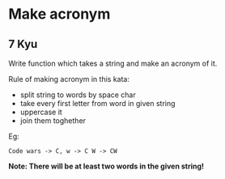 # Make acronym
## 7 Kyu

Write function which takes a string and make an acronym of it.

Rule of making acronym in this kata:

- split string to words by space char
- take every first letter from word in given string
- uppercase it
- join them toghether

Eg:
```
Code wars -> C, w -> C W -> CW
```
**Note: There will be at least two words in the given string!**
